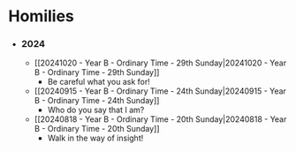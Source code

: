 

# Homilies


- ### 2024
	- [[20241020 - Year B - Ordinary Time - 29th Sunday|20241020 - Year B - Ordinary Time - 29th Sunday]]
		- Be careful what you ask for!
	- [[20240915 - Year B - Ordinary Time - 24th Sunday|20240915 - Year B - Ordinary Time - 24th Sunday]]
		- Who do you say that I am?
	- [[20240818 - Year B - Ordinary Time - 20th Sunday|20240818 - Year B - Ordinary Time - 20th Sunday]]
		- Walk in the way of insight!

 